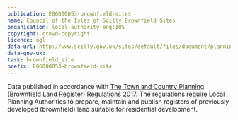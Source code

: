 ```yaml
---
publication: E06000053-brownfield-sites
name: Council of the Isles of Scilly Brownfield Sites
organisation: local-authority-eng:IOS
copyright: crown-copyright
licence: ogl
data-url: http://www.scilly.gov.uk/sites/default/files/document/planning/Isles%20of%20Scilly%20Brownfield%20Land%20Register%20v1.0.xlsm
data-gov-uk: 
task: brownfield_site
prefix: E06000053-brownfield-site
---
```


Data published in accordance with [The Town and Country Planning (Brownfield Land Register) Regulations 2017](http://www.legislation.gov.uk/uksi/2017/403/contents/made).
The regulations require Local Planning Authorities to prepare, maintain and publish registers of previously developed (brownfield) land suitable for residential development.


